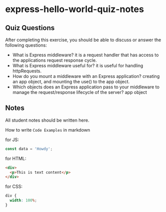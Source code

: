 # express-hello-world-quiz-notes

## Quiz Questions

After completing this exercise, you should be able to discuss or answer the following questions:

- What is Express middleware?
  it is a request handler that has access to the applications request response cycle.
- What is Express middleware useful for?
  it is useful for handling httpRequests.
- How do you mount a middleware with an Express application?
  creating an app object, and mounting the use() to the app object.
- Which objects does an Express application pass to your middleware to manage the request/response lifecycle of the server?
  app object

## Notes

All student notes should be written here.

How to write `Code Examples` in markdown

for JS:

```javascript
const data = 'Howdy';
```

for HTML:

```html
<div>
  <p>This is text content</p>
</div>
```

for CSS:

```css
div {
  width: 100%;
}
```
